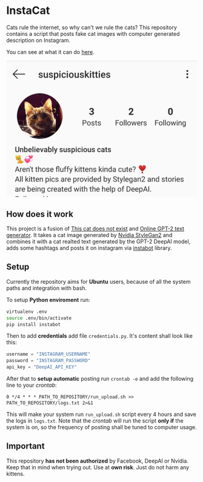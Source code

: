 # InstaCat

Cats rule the internet, so why can't we rule the cats? This repository contains a script that posts fake cat images with computer generated description on Instagram.

You can see at what it can do [here](https://www.instagram.com/suspiciouskitties/).

![cat screenshot](https://github.com/BartekPog/InstaCat/blob/master/images/screen.jpg)

## How does it work

This project is a fusion of [This cat does not exist](https://thiscatdoesnotexist.com/) and [Online GPT-2 text generator](https://deepai.org/machine-learning-model/text-generator). It takes a cat image generated by [Nvidia StyleGan2](https://github.com/NVlabs/stylegan2) and combines it with a cat realted text generated by the GPT-2 DeepAI model, adds some hashtags and posts it on instagram via [instabot](https://github.com/instagrambot/instabot) library.

## Setup

Currently the repository aims for **Ubuntu** users, because of all the system paths and integration with bash.

To setup **Python enviroment** run:

```bash
virtualenv .env
source .env/bin/activate
pip install instabot
```

Then to add **credentials** add file `credentials.py`. It's content shall look like this:

```python
username = "INSTAGRAM_USERNAME"
password = "INSTAGRAM_PASSWORD"
api_key = "DeepAI_API_KEY"
```

After that to **setup automatic** posting run `crontab -e` and add the following line to your _crontab_:

```
0 */4 * * * PATH_TO_REPOSITORY/run_upload.sh >> PATH_TO_REPOSITORY/logs.txt 2>&1
```

This will make your system run `run_upload.sh` script every 4 hours and save the logs in `logs.txt`. Note that the _crontab_ will run the script **only if** the system is on, so the frequency of posting shall be tuned to computer usage.

## Important

This repository **has not been authorized** by Facebook, DeepAI or Nvidia. Keep that in mind when trying out. Use at **own risk**. Just do not harm any kittens.
